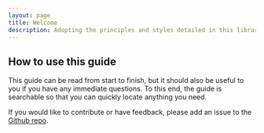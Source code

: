 ```yaml
---
layout: page
title: Welcome
description: Adopting the principles and styles detailed in this library allows us to have an accessible and consistent brand. This guide contains everything you should need to create content on behalf of Azavea.
---
```


## How to use this guide
This guide can be read from start to finish, but it should also be useful to you if you have any immediate questions. To this end, the guide is searchable so that you can quickly locate anything you need.

If you would like to contribute or have feedback, please add an issue to the [Github repo](http://ux.mailchimp.com/patterns/about).
